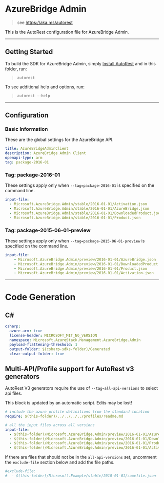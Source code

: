 # AzureBridge Admin

> see https://aka.ms/autorest

This is the AutoRest configuration file for AzureBridge Admin.

---

## Getting Started

To build the SDK for AzureBridge Admin, simply [Install AutoRest](https://aka.ms/autorest/install) and in this folder, run:

> `autorest`

To see additional help and options, run:

> `autorest --help`

---

## Configuration

### Basic Information

These are the global settings for the AzureBridge API.

``` yaml
title: AzureBridgeAdminClient
description: AzureBridge Admin Client
openapi-type: arm
tag: package-2016-01
```


### Tag: package-2016-01

These settings apply only when `--tag=package-2016-01` is specified on the command line.

```yaml $(tag) == 'package-2016-01'
input-file:
  - Microsoft.AzureBridge.Admin/stable/2016-01-01/Activation.json
  - Microsoft.AzureBridge.Admin/stable/2016-01-01/AzureBridge.json
  - Microsoft.AzureBridge.Admin/stable/2016-01-01/DownloadedProduct.json
  - Microsoft.AzureBridge.Admin/stable/2016-01-01/Product.json
```
### Tag: package-2015-06-01-preview

These settings apply only when `--tag=package-2015-06-01-preview` is specified on the command line.

``` yaml $(tag) == 'package-2015-06-01-preview'
input-file:
    - Microsoft.AzureBridge.Admin/preview/2016-01-01/AzureBridge.json
    - Microsoft.AzureBridge.Admin/preview/2016-01-01/DownloadedProduct.json
    - Microsoft.AzureBridge.Admin/preview/2016-01-01/Product.json
    - Microsoft.AzureBridge.Admin/preview/2016-01-01/Activation.json
```

---

# Code Generation

## C#

``` yaml $(csharp)
csharp:
  azure-arm: true
  license-header: MICROSOFT_MIT_NO_VERSION
  namespace: Microsoft.AzureStack.Management.AzureBridge.Admin
  payload-flattening-threshold: 1
  output-folder: $(csharp-sdks-folder)/Generated
  clear-output-folder: true
```

## Multi-API/Profile support for AutoRest v3 generators

AutoRest V3 generators require the use of `--tag=all-api-versions` to select api files.

This block is updated by an automatic script. Edits may be lost!

``` yaml $(tag) == 'all-api-versions' /* autogenerated */
# include the azure profile definitions from the standard location
require: $(this-folder)/../../../../profiles/readme.md

# all the input files across all versions
input-file:
  - $(this-folder)/Microsoft.AzureBridge.Admin/preview/2016-01-01/AzureBridge.json
  - $(this-folder)/Microsoft.AzureBridge.Admin/preview/2016-01-01/DownloadedProduct.json
  - $(this-folder)/Microsoft.AzureBridge.Admin/preview/2016-01-01/Product.json
  - $(this-folder)/Microsoft.AzureBridge.Admin/preview/2016-01-01/Activation.json

```

If there are files that should not be in the `all-api-versions` set,
uncomment the  `exclude-file` section below and add the file paths.

``` yaml $(tag) == 'all-api-versions'
#exclude-file: 
#  - $(this-folder)/Microsoft.Example/stable/2010-01-01/somefile.json
```
